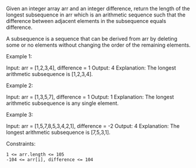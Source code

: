 Given an integer array arr and an integer difference, return the length of the longest subsequence in arr which is an arithmetic sequence such that the difference between adjacent elements in the subsequence equals difference.

A subsequence is a sequence that can be derived from arr by deleting some or no elements without changing the order of the remaining elements.

 

Example 1:

Input: arr = [1,2,3,4], difference = 1
Output: 4
Explanation: The longest arithmetic subsequence is [1,2,3,4].

Example 2:

Input: arr = [1,3,5,7], difference = 1
Output: 1
Explanation: The longest arithmetic subsequence is any single element.

Example 3:

Input: arr = [1,5,7,8,5,3,4,2,1], difference = -2
Output: 4
Explanation: The longest arithmetic subsequence is [7,5,3,1].

 

Constraints:

    1 <= arr.length <= 105
    -104 <= arr[i], difference <= 104


